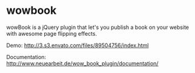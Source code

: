 wowbook
=======

wowBook is a jQuery plugin that let's you publish a book on your website with awesome page flipping effects.

Demo: http://3.s3.envato.com/files/89504756/index.html

Documentation: http://www.neuearbeit.de/wow_book_plugin/documentation/
